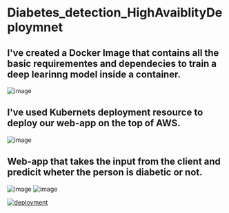 # Diabetes_detection_HighAvaiblityDeploymnet
## I've created a Docker Image that contains all the basic requirementes and dependecies to train a deep learinng model inside a container.<br>
![image](https://user-images.githubusercontent.com/56602504/115672262-04104200-a369-11eb-8443-2a5b0d5be5d5.png)
## I've used Kubernets deployment resource to deploy our web-app on the top of AWS.
![image](https://user-images.githubusercontent.com/56602504/115672433-2efa9600-a369-11eb-8f5f-677503f5afd0.png)
## Web-app that takes the input from the client and predicit wheter the person is diabetic or not.

![image](https://user-images.githubusercontent.com/56602504/115672570-50f41880-a369-11eb-800f-0bb7b0bc446a.png)
![image](https://user-images.githubusercontent.com/56602504/115672634-5fdacb00-a369-11eb-9798-3cc38e2a7fc6.png)

[![deployment ](http://img.youtube.com/vi/dHawLYK4kOY/0.jpg)](http://www.youtube.com/watch?v=dHawLYK4kOY "HA DL Deployment ")

